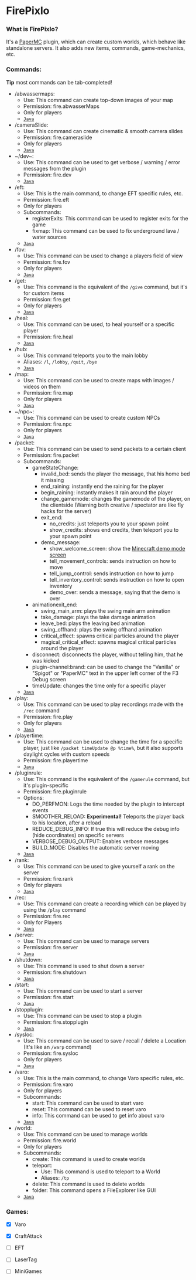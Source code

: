 # FirePixlo
### What is FirePixlo?
It's a [PaperMC](https://github.com/PaperMC/Paper) plugin, which can create custom worlds, which behave like standalone servers. It also adds new items, commands, game-mechanics, etc.
### Commands:

**Tip** most commands can be tab-completed!

* /abwassermaps:
  * Use: This command can create top-down images of your map
  * Permission: fire.abwasserMaps
  * Only for players
  * [``Java``](https://github.com/Abwasser1/FirePixlo/blob/master/src/me/abwasser/FirePixlo/cmd/CMD_AbwasserMaps.java)
* /cameraSlide:
  * Use: This command can create cinematic & smooth camera slides
  * Permission: fire.cameraslide
  * Only for players
  * [``Java``](https://github.com/Abwasser1/FirePixlo/blob/master/src/me/abwasser/FirePixlo/cmd/CMD_CameraSlide.java)
* ~/dev~:
  * Use: This command can be used to get verbose / warning / error messages from the plugin
  * Permission: fire.dev
  * [``Java``](https://github.com/Abwasser1/FirePixlo/blob/master/src/me/abwasser/FirePixlo/cmd/CMD_Dev.java)
* /eft:
  * Use: This is the main command, to change EFT specific rules, etc.
  * Permission: fire.eft
  * Only for players
  * Subcommands:
    * registerExits: This command can be used to register exits for the game
    * fixmap: This command can be used to fix underground lava / water sources
  * [``Java``](https://github.com/Abwasser1/FirePixlo/blob/master/src/me/abwasser/FirePixlo/cmd/CMD_EFT.java)
* /fov:
  * Use: This command can be used to change a players field of view
  * Permission: fire.fov
  * Only for players
  * [``Java``](https://github.com/Abwasser1/FirePixlo/blob/master/src/me/abwasser/FirePixlo/cmd/CMD_FOV.java)
* /get:
  * Use: This command is the equivalent of the ``/give`` command, but it's for custom items
  * Permission: fire.get
  * Only for players
  * [``Java``](https://github.com/Abwasser1/FirePixlo/blob/master/src/me/abwasser/FirePixlo/cmd/CMD_Get.java)
* /heal:
  * Use: This command can be used, to heal yourself or a specific player
  * Permission: fire.heal
  * [``Java``](https://github.com/Abwasser1/FirePixlo/blob/master/src/me/abwasser/FirePixlo/cmd/CMD_Heal.java)
* /hub:
  * Use: This command teleports you to the main lobby
  * Aliases: ``/l``, ``/lobby``, ``/quit``, ``/bye``
  * [``Java``](https://github.com/Abwasser1/FirePixlo/blob/master/src/me/abwasser/FirePixlo/cmd/CMD_Hub.java)
* /map:
  * Use: This command can be used to create maps with images / videos on them
  * Permission: fire.map
  * Only for players
  * [``Java``](https://github.com/Abwasser1/FirePixlo/blob/master/src/me/abwasser/FirePixlo/cmd/CMD_Map.java)
* ~/npc~:
  * Use: This command can be used to create custom NPCs
  * Permission: fire.npc
  * Only for players
  * [``Java``](https://github.com/Abwasser1/FirePixlo/blob/master/src/me/abwasser/FirePixlo/cmd/CMD_NPC.java)
* /packet:
  * Use: This command can be used to send packets to a certain client
  * Permission: fire.packet
  * Subcommands:
    * gameStateChange:
      * invalid_bed: sends the player the message, that his home bed it missing
      * end_raining: instantly end the raining for the player
      * begin_raining: instantly makes it rain around the player
      * change_gamemode: changes the gamemode of the player, on the clientside (Warning both creative / spectator are like fly hacks for the server) 
      * exit_end:
        * no_credits: just teleports you to your spawn point
        * show_credits: shows end credits, then teleport you to your spawn point
      * demo_message:
        * show_welcome_screen: show the [Minecraft demo mode screen](https://minecraft.gamepedia.com/Demo_mode)
        * tell_movement_controls: sends instruction on how to move
        * tell_jump_control: sends instruction on how to jump
        * tell_inventory_control: sends instruction on how to open inventory
        * demo_over: sends a message, saying that the demo is over
    * animationexit_end: 
      * swing_main_arm: plays the swing main arm animation
      * take_damage: plays the take damage animation
      * leave_bed: plays the leaving bed animation
      * swing_offhand: plays the swing offhand animation
      * critical_effect: spawns critical particles around the player
      * magical_critical_effect: spawns magical critical particles around the player
    * disconnect: disconnects the player, without telling him, that he was kicked
    * plugin-channel:brand: can be used to change the "Vanilla" or "Spigot" or "PaperMC" text in the upper left corner of the F3 Debug screen
    * timeUpdate: changes the time only for a specific player
  * [``Java``](https://github.com/Abwasser1/FirePixlo/blob/master/src/me/abwasser/FirePixlo/cmd/CMD_Packet.java)
* /play:
  * Use: This command can be used to play recordings made with the ``/rec`` command
  * Permission: fire.play
  * Only for players
  * [``Java``](https://github.com/Abwasser1/FirePixlo/blob/master/src/me/abwasser/FirePixlo/cmd/CMD_Play.java)
* /playertime:
  * Use: This command can be used to change the time for a specific player, just like ``/packet timeUpdate @p %time%``, but it also supports daylight cycles with custom speeds
  * Permission: fire.playertime
  * [``Java``](https://github.com/Abwasser1/FirePixlo/blob/master/src/me/abwasser/FirePixlo/cmd/CMD_PlayerTime.java)
* /pluginrule:
  * Use: This command is the equivalent of the ``/gamerule`` command, but it's plugin-specific
  * Permission: fire.pluginrule
  * Options: 
    * DO_PERFMON: Logs the time needed by the plugin to intercept events
    * SMOOTHER_RELOAD: **Experimental!** Teleports the player back to his location, after a reload
    * REDUCE_DEBUG_INFO: If true this will reduce the debug info (hide coordinates) on specific servers
    * VERBOSE_DEBUG_OUTPUT: Enables verbose messages
    * BUILD_MODE: Disables the automatic server moving
  * [``Java``](https://github.com/Abwasser1/FirePixlo/blob/master/src/me/abwasser/FirePixlo/cmd/CMD_PluginRule.java)
* /rank:
  * Use: This command can be used to give yourself a rank on the server
  * Permission: fire.rank
  * Only for players
  * [``Java``](https://github.com/Abwasser1/FirePixlo/blob/master/src/me/abwasser/FirePixlo/cmd/CMD_Rank.java)
* /rec:
  * Use: This command can create a recording which can be played by using the ``/play`` command
  * Permission: fire.rec
  * Only for Players
  * [``Java``](https://github.com/Abwasser1/FirePixlo/blob/master/src/me/abwasser/FirePixlo/cmd/CMD_Rec.java)
* /server:
  * Use: This command can be used to manage servers
  * Permission: fire.server
  * [``Java``](https://github.com/Abwasser1/FirePixlo/blob/master/src/me/abwasser/FirePixlo/cmd/CMD_Server.java)
* /shutdown:
  * Use: This command is used to shut down a server
  * Permission: fire.shutdown
  * [``Java``](https://github.com/Abwasser1/FirePixlo/blob/master/src/me/abwasser/FirePixlo/cmd/CMD_Shutdown.java)
* /start:
  * Use: This command can be used to start a server
  * Permission: fire.start
  * [``Java``](https://github.com/Abwasser1/FirePixlo/blob/master/src/me/abwasser/FirePixlo/cmd/CMD_Start.java)
* /stopplugin:
  * Use: This command can be used to stop a plugin
  * Permission: fire.stopplugin
  * [``Java``](https://github.com/Abwasser1/FirePixlo/blob/master/src/me/abwasser/FirePixlo/cmd/CMD_StopPlugin.java)
* /sysloc:
  * Use: This command can be used to save / recall / delete a Location (It's like an ``/warp`` command)
  * Permission: fire.sysloc
  * Only for players
  * [``Java``](https://github.com/Abwasser1/FirePixlo/blob/master/src/me/abwasser/FirePixlo/cmd/CMD_SysLoc.java)
* /varo:
  * Use: This is the main command, to change Varo specific rules, etc.
  * Permission: fire.varo
  * Only for players
  * Subcommands:
    * start: This command can be used to start varo
    * reset: This command can be used to reset varo
    * info: This command can be used to get info about varo
  * [``Java``](https://github.com/Abwasser1/FirePixlo/blob/master/src/me/abwasser/FirePixlo/cmd/CMD_Varo.java)
* /world:
  * Use: This command can be used to manage worlds
  * Permission: fire.world
  * Only for players
  * Subcommands:
    * create: This command is used to create worlds
    * teleport: 
      * Use: This command is used to teleport to a World
      * Aliases: ``/tp``
    * delete: This command is used to delete worlds
    * folder: This command opens a FileExplorer like GUI
  * [``Java``](https://github.com/Abwasser1/FirePixlo/blob/master/src/me/abwasser/FirePixlo/cmd/CMD_World.java)
  
### Games:
  - [x] Varo
  - [x] CraftAttack
  - [ ] EFT
  - [ ] LaserTag
  - [ ] MiniGames
    
